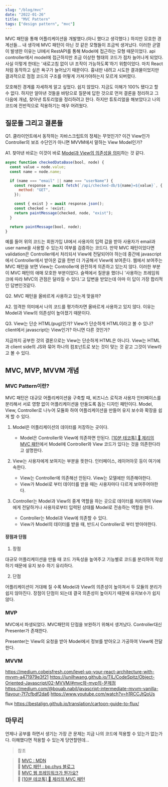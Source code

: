 ```yaml
---
slug: "/blog/mvc"
date: "2022-01-26"
title: "MVC Pattern"
tags: ["design pattern", "mvc"]
---
```


MVC 패턴을 통해 어플리케이션을 개발했다.(아니 했다고 생각했다.) 하지만 모호한 경계선들... 내 생각에 MVC 패턴이 아닌 것 같은 모형들이 조금씩 생겨났다. 이러한 균열이 발생한 이유는 UI에서 RestAPI를 통해 Model에 접근하는 모형 때문이었다. api controller에서 model에 접근하지만 조금 이상한 형태의 코드가 점차 늘어나게 되었다. 사실 이렇게 한데는 '새로고침 없이 UI 조작이 가능하도록'하기 위함이었다. 마치 React 처럼 동작하고 싶은 욕구가 늘어났기 때문이다. 흉내만 내려고 시도한 결과물이었지만 결과적으로 점점 코드의 구조를 어떻게 가져가야하는지 모르게 되버렸다.

모호해진 경계를 자세하게 알고 싶었다. 쉽지 않았다. 지금도 이해가 100% 됐다고 할 수 없다. 하지만 알아낸 것들을 바탕으로 질문에 답한 것으로 먼저 결론을 정리하고 그 다음에 개념, 찾아낸 튜토리얼을 정리하려고 한다. 하지만 튜토리얼을 해보았다고 나의 코드에 전반적으로 적용하기는 매우 어려웠다.

## 질문들 그리고 결론들

Q1. 클라이언트에서 동작하는 자바스크립트의 정체는 무엇인가? 이건 View인가 Controller의 보조 수단인가 아니면 MVVM에서 말하는 View Model인가?

A1. 찾아낸 바로는 이것이 바로 [Model과 View의 의존성을 의미](https://junilhwang.github.io/TIL/CodeSpitz/Object-Oriented-Javascript/02-MVVM/#전체-코드)하는 것 같다.

```js
async function checkedDataBase(bool, node) {
  const value = node.value;
  const name = node.name;

  if (name === "email" || name === "userName") {
    const response = await fetch(`/api/checked-db/${name}=${value}`, {
      method: "GET",
    });

    const { exist } = await response.json();
    const checked = !exist;
    return paintMessage(checked, node, "exist");
  }

  return paintMessage(bool, node);
}
```

예를 들어 위의 코드는 회원가입 UI에서 사용자의 입력 값을 받아 사용자가 email과 user name을 사용할 수 있는지 여부를 검증하는 코드다. 만약 MVC 패턴이었다면 validation은 Controller에서 처리되서 View에 전달되어야 하는데 중간에 javascript에서 Controller에서 받아온 값을 한번 더 가공해서 View에 보여준다. 웹에서 보여주는 MVC 패턴을 보면 View는 Controller에 완전하게 의존하고 있는지 않다. 이러한 부분이 MVC 패턴의 애매 모호한 부분이었다. 슬렉에서 질문을 했더니 '사용하는 프레임워크에 따라 MVC의 관점은 달라질 수 있다.'고 답변을 받았는데 아마 이 답이 가장 합리적인 답변인것같다.

Q2. MVC 패턴을 올바르게 사용하고 있는게 맞을까?

A2. 엄격한 의미에서 나의 코드를 평가하자면 올바르게 사용하고 있지 않다. 이유는 Model과 View의 의존성이 높아졌기 때문이다.

Q3. View는 단순 HTML(pug)인가? View가 단순하게 HTML이라고 볼 수 있나? client에서 javascript는 View인가? 아니면 다른 것인가?

지금까지 공부한 것의 결론으로는 View는 단순하게 HTML은 아니다. View는 HTML과 client side의 JS와 묶어 하나의 컴포넌트로 보는 것이 맞는 것 같고 그것이 View라고 볼 수 있다.

## MVC, MVP, MVVM 개념

### MVC Pattern이란?

MVC 패턴은 대규모 어플리케이션을 구축할 때, 비즈니스 로직과 사용자 인터페이스를 분리해서 서로 영향 없이 어플리케이션을 만들도록 돕는 디자인 패턴이다. Model, View, Controller로 나누어 모듈화 하여 어플리케이션을 만들어 유지 보수와 확장을 쉽게 할 수 있다.

1. Model은 어플리케이션의 데이터를 저장하는 곳이다.

   - Model은 Controller와 View에 의존하면 안된다. [[10분 테코톡] 🧀 제리의 MVC 패턴](https://youtu.be/ogaXW6KPc8I)에서 Model에 Controller와 View 코드가 있다는 것을 의존한다라고 설명한다.

2. View는 사용자에게 보여지는 부분을 뜻한다. 인터페이스, 레이어아웃 등이 여기에 속한다.

   - View는 Controller에 의존해선 안된다. View는 모델에만 의존해야한다.
   - View가 Model로 부터 데이터를 받을 때는 사용자마다 다르게 보여주어야한다.

3. Controller는 Model과 View의 중계 역할을 하는 곳으로 데이터를 처리하여 View에게 전달하거나 사용자로부터 입력된 상태를 Model로 전송하는 역할을 한다.

   - Controller는 Model과 View에 의존할 수 있다.
   - View가 Model의 데이터를 받을 때, 반드시 Controller로 부터 받아야한다.

#### 장점과 단점

1. 장점

대규모 어플리케이션을 만들 때 코드 가독성을 높여주고 기능별로 코드를 분리하여 작성하기 때문에 유지 보수 하기 유리하다.

2. 단점

어플리케이션이 거대해 질 수록 Model과 View의 의존성이 높아져서 두 모듈의 분리가 쉽지 않아진다. 장점이 단점이 되는데 결국 의존성이 높아지기 때문에 유지보수가 쉽지 않다.

### MVP

MVC에서 파생되었다. MVC패턴의 단점을 보완하기 위해서 생겨났다. Controller대신 Presenter가 존재한다.

Presenter는 View의 요청을 받아 Model에서 정보를 받아오고 가공하여 View에 전달한다.

### MVVM

https://medium.cobeisfresh.com/level-up-your-react-architecture-with-mvvm-a471979e3f21
https://junilhwang.github.io/TIL/CodeSpitz/Object-Oriented-Javascript/02-MVVM/#mvc와-mvp의-문제점
https://medium.com/@bouab.nabil/javascript-intermediate-mvvm-vanilla-flavour-7f7cfbdf2da6
https://www.youtube.com/watch?v=h1RCCJtQoUs

flux
https://bestalign.github.io/translation/cartoon-guide-to-flux/

## 마무리

언제나 공부를 하면서 생기는 가장 큰 문제는 지금 나의 코드에 적용할 수 있는가 없는가다. 이해했다면 적용할 수 있는게 당연할텐데...

> 참조

> 📃 [MVC : MDN](https://developer.mozilla.org/ko/docs/Glossary/MVC)  
> 📃 [MVC 패턴 : bp.chys 블로그](https://velog.io/@ljinsk3/MVC-%ED%8C%A8%ED%84%B4)  
> 🎥 [MVC 웹 프레임워크가 뭔가요?](https://youtu.be/AERY1ZGoYc8)  
> 🎥 [[10분 테코톡] 🧀 제리의 MVC 패턴](https://youtu.be/ogaXW6KPc8I)
